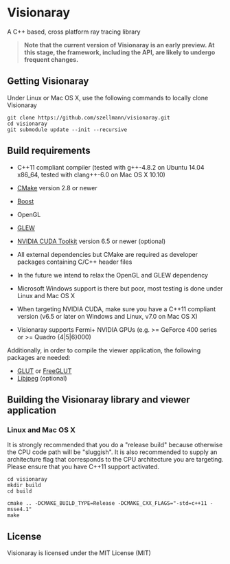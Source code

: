 Visionaray
==========

A C++ based, cross platform ray tracing library

> **Note that the current version of Visionaray is an early preview. At this stage, the framework, including the API, are likely to undergo frequent changes.**

Getting Visionaray
------------------

Under Linux or Mac OS X, use the following commands to locally clone Visionaray

```Shell
git clone https://github.com/szellmann/visionaray.git
cd visionaray
git submodule update --init --recursive
```

Build requirements
------------------

- C++11 compliant compiler
   (tested with g++-4.8.2 on Ubuntu 14.04 x86_64,
    tested with clang++-6.0 on Mac OS X 10.10)

- [CMake][1] version 2.8 or newer
- [Boost][2]
- OpenGL
- [GLEW][3]
- [NVIDIA CUDA Toolkit][4] version 6.5 or newer (optional)

- All external dependencies but CMake are required as developer packages containing C/C++ header files
- In the future we intend to relax the OpenGL and GLEW dependency
- Microsoft Windows support is there but poor, most testing is done under Linux and Mac OS X
- When targeting NVIDIA CUDA, make sure you have a C++11 compliant version (v6.5 or later on Windows and Linux, v7.0 on Mac OS X)
- Visionaray supports Fermi+ NVIDIA GPUs (e.g. >= GeForce 400 series or >= Quadro {4|5|6}000)

Additionally, in order to compile the viewer application, the following packages are needed:

- [GLUT][5] or [FreeGLUT][6]
- [Libjpeg][7] (optional)



Building the Visionaray library and viewer application
------------------------------------------------------

### Linux and Mac OS X

It is strongly recommended that you do a "release build" because otherwise the CPU code path will be "sluggish".
It is also recommended to supply an architecture flag that corresponds to the CPU architecture you are targeting.
Please ensure that you have C++11 support activated.

```Shell
cd visionaray
mkdir build
cd build

cmake .. -DCMAKE_BUILD_TYPE=Release -DCMAKE_CXX_FLAGS="-std=c++11 -msse4.1"
make
```

License
-------

Visionaray is licensed under the MIT License (MIT)


[1]:    http://www.cmake.org/download/
[2]:    http://www.boost.org/users/download/
[3]:    http://glew.sourceforge.net/
[4]:    https://developer.nvidia.com/cuda-toolkit
[5]:    https://www.opengl.org/resources/libraries/glut/
[6]:    http://freeglut.sourceforge.net/index.php#download
[7]:    http://libjpeg.sourceforge.net/
